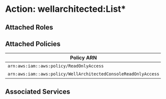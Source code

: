 # Action: wellarchitected:List*

## Attached Roles

## Attached Policies

| Policy ARN | Policy Name |
|------------|-------------|
| `arn:aws:iam::aws:policy/ReadOnlyAccess` | [ReadOnlyAccess](../policies.md#readonlyaccess) |
| `arn:aws:iam::aws:policy/WellArchitectedConsoleReadOnlyAccess` | [WellArchitectedConsoleReadOnlyAccess](../policies.md#wellarchitectedconsolereadonlyaccess) |

## Associated Services

